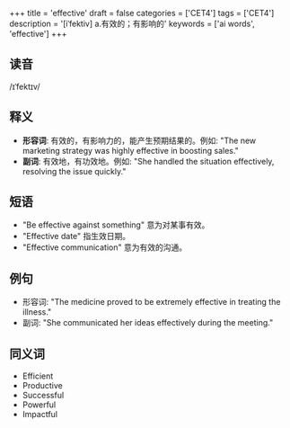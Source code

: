 +++
title = 'effective'
draft = false
categories = ['CET4']
tags = ['CET4']
description = '[iˈfektiv] a.有效的；有影响的'
keywords = ['ai words', 'effective']
+++

## 读音
/ɪˈfektɪv/

## 释义
- **形容词**: 有效的，有影响力的，能产生预期结果的。例如: "The new marketing strategy was highly effective in boosting sales."
- **副词**: 有效地，有功效地。例如: "She handled the situation effectively, resolving the issue quickly."

## 短语
- "Be effective against something" 意为对某事有效。
- "Effective date" 指生效日期。
- "Effective communication" 意为有效的沟通。

## 例句
- 形容词: "The medicine proved to be extremely effective in treating the illness."
- 副词: "She communicated her ideas effectively during the meeting."

## 同义词
- Efficient
- Productive
- Successful
- Powerful
- Impactful
